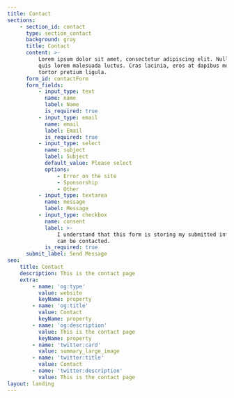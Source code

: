 ```yaml
---
title: Contact
sections:
    - section_id: contact
      type: section_contact
      background: gray
      title: Contact
      content: >-
          Lorem ipsum dolor sit amet, consectetur adipiscing elit. Nullam a metus
          quis lorem malesuada luctus. Cras lacinia, eros at dapibus molestie, risus
          tortor pretium ligula.
      form_id: contactForm
      form_fields:
          - input_type: text
            name: name
            label: Name
            is_required: true
          - input_type: email
            name: email
            label: Email
            is_required: true
          - input_type: select
            name: subject
            label: Subject
            default_value: Please select
            options:
                - Error on the site
                - Sponsorship
                - Other
          - input_type: textarea
            name: message
            label: Message
          - input_type: checkbox
            name: consent
            label: >-
                I understand that this form is storing my submitted information so I
                can be contacted.
            is_required: true
      submit_label: Send Message
seo:
    title: Contact
    description: This is the contact page
    extra:
        - name: 'og:type'
          value: website
          keyName: property
        - name: 'og:title'
          value: Contact
          keyName: property
        - name: 'og:description'
          value: This is the contact page
          keyName: property
        - name: 'twitter:card'
          value: summary_large_image
        - name: 'twitter:title'
          value: Contact
        - name: 'twitter:description'
          value: This is the contact page
layout: landing
---
```

